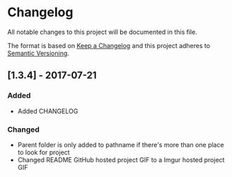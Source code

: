 # Changelog
All notable changes to this project will be documented in this file.

The format is based on [Keep a Changelog](http://keepachangelog.com/en/1.0.0/)
and this project adheres to [Semantic Versioning](http://semver.org/spec/v2.0.0.html).

## [1.3.4] - 2017-07-21
### Added
- Added CHANGELOG

### Changed
- Parent folder is only added to pathname if there's more than one place to look for project
- Changed README GitHub hosted project GIF to a Imgur hosted project GIF 